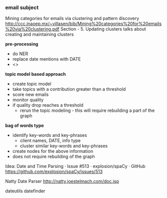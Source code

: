 ### email subject

Mining categories for emails via clustering and pattern discovery
http://ccc.inaoep.mx/~villasen/bib/Mining%20categories%20for%20emails%20via%20clustering.pdf
Section - 5. Updating clusters talks about creating and maintaining clusters

**pre-processing**
- do NER
- replace date mentions with DATE
- <>

**topic model based approach**
- create topic model
- take topics with a contribution greater than a threshold
- score new emails
- monitor quality
- if quality drop reaches a threshold
  - rerun the topic modeling - this will require rebuilding a part of the graph

**bag of words type**
- identify key-words and key-phrases
  - client names, DATE, info type
  - cluster similar key-words and key-phrases
- create nodes for the above information
- does not require rebuilding of the graph

Idea: Date and Time Parsing · Issue #513 · explosion/spaCy · GitHub
https://github.com/explosion/spaCy/issues/513

Natty Date Parser
http://natty.joestelmach.com/doc.jsp

dateutils
datefinder

